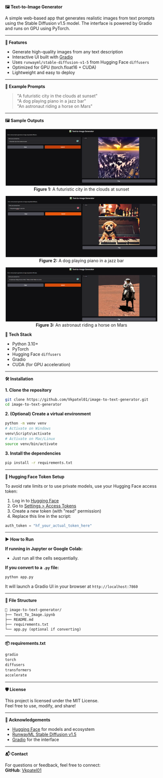 
**🖼️ Text-to-Image Generator**

A simple web-based app that generates realistic images from text prompts using the Stable Diffusion v1.5 model. The interface is powered by Gradio and runs on GPU using PyTorch.

---

**🚀 Features**

- Generate high-quality images from any text description  
- Interactive UI built with [Gradio](https://gradio.app/)  
- Uses `runwayml/stable-diffusion-v1-5` from Hugging Face `diffusers`  
- Optimized for GPU (torch.float16 + CUDA)  
- Lightweight and easy to deploy  

---

**📸 Example Prompts**

> "A futuristic city in the clouds at sunset"  
> "A dog playing piano in a jazz bar"  
> "An astronaut riding a horse on Mars"

---
**🖼 Sample Outputs**

<p align="center">
  <img src="images/output1.png" alt="Prompt 1 Output" width="500"/>
  <br>
  <b>Figure 1:</b> A futuristic city in the clouds at sunset
</p>

<p align="center">
  <img src="images/output2.png" alt="Prompt 2 Output" width="500"/>
  <br>
  <b>Figure 2:</b> A dog playing piano in a jazz bar
</p>

<p align="center">
  <img src="images/output3.png" alt="Prompt 3 Output" width="500"/>
  <br>
  <b>Figure 3:</b> An astronaut riding a horse on Mars
</p>

**🧰 Tech Stack**

- Python 3.10+  
- PyTorch  
- Hugging Face `diffusers`  
- Gradio  
- CUDA (for GPU acceleration)

---

**🛠️ Installation**

**1. Clone the repository**
```bash
git clone https://github.com/Vkpatel01/image-to-text-generator.git
cd image-to-text-generator
```

**2. (Optional) Create a virtual environment**
```bash
python -m venv venv
# Activate on Windows
venv\Scripts\activate
# Activate on Mac/Linux
source venv/bin/activate
```

**3. Install the dependencies**
```bash
pip install -r requirements.txt
```

---

**🔑 Hugging Face Token Setup**

To avoid rate limits or to use private models, use your Hugging Face access token:

1. Log in to [Hugging Face](https://huggingface.co/)  
2. Go to [Settings > Access Tokens](https://huggingface.co/settings/tokens)  
3. Create a new token (with "read" permission)  
4. Replace this line in the script:
```python
auth_token = "hf_your_actual_token_here"
```

---

**▶️ How to Run**

**If running in Jupyter or Google Colab:**

- Just run all the cells sequentially.

**If you convert to a `.py` file:**

```bash
python app.py
```

It will launch a Gradio UI in your browser at `http://localhost:7860`

---

**📂 File Structure**

```
📁 image-to-text-generator/
├── Text_To_Image.ipynb
├── README.md
├── requirements.txt
└── app.py (optional if converting)
```

---

**📦 requirements.txt**

```txt
gradio
torch
diffusers
transformers
accelerate
```

---

**🛡 License**

This project is licensed under the MIT License.  
Feel free to use, modify, and share!

---

**🙌 Acknowledgements**

- [Hugging Face](https://huggingface.co/) for models and ecosystem  
- [RunwayML Stable Diffusion v1.5](https://huggingface.co/runwayml/stable-diffusion-v1-5)  
- [Gradio](https://www.gradio.app/) for the interface

---

**📬 Contact**

For questions or feedback, feel free to connect:  
**GitHub**: [Vkpatel01](https://github.com/Vkpatel01)
